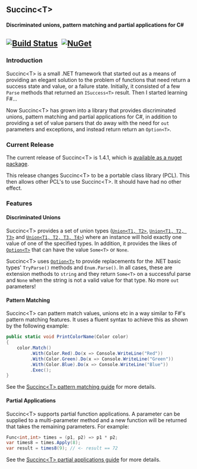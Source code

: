## Succinc\<T\> ##
#### Discriminated unions, pattern matching and partial applications for C#  ####
[![Build Status](https://ci.appveyor.com/api/projects/status/github/DavidArno/Succinct?svg=true)](https://ci.appveyor.com/project/DavidArno/succinct) &nbsp;[![NuGet](https://img.shields.io/nuget/v/SuccincT.svg)](http://www.nuget.org/packages/SuccincT)
----------
### Introduction ###
Succinc\<T\> is a small .NET framework that started out as a means of providing an elegant solution to the problem of functions that need return a success state and value, or a failure state. Initially, it consisted of a few `Parse` methods that returned an `ISuccess<T>` result. Then I started learning F#...

Now Succinc\<T\> has grown into a library that provides discriminated unions, pattern matching and partial applications for C#, in addition to providing a set of value parsers that do away with the need for `out` parameters and exceptions, and instead return return an `Option<T>`.

### Current Release ###
The current release of Succinc\<T\> is 1.4.1, which is [available as a nuget package](https://www.nuget.org/packages/SuccincT/). 

This release changes Succinc\<T\> to be a portable class library (PCL). This then allows other PCL's to use Succinc\<T\>. It should have had no other effect.
### Features ###
#### Discriminated Unions ####
Succinc\<T\> provides a set of union types ([`Union<T1, T2>`](https://github.com/DavidArno/SuccincT/wiki/UnionT1T2), [`Union<T1, T2, T3>`](https://github.com/DavidArno/SuccincT/wiki/UnionT1T2T3) and [`Union<T1, T2, T3, T4>`](https://github.com/DavidArno/SuccincT/wiki/UnionT1T2T3T4)) where an instance will hold exactly one value of one of the specified types. In addition, it provides the likes of [`Option<T>`](https://github.com/DavidArno/SuccincT/wiki/Option_T_) that can have the value `Some<T>` or `None`.

Succinc\<T\> uses [`Option<T>`](https://github.com/DavidArno/SuccincT/wiki/Option_T_) to provide replacements for the .NET basic types' `TryParse()` methods and `Enum.Parse()`. In all cases, these are extension methods to `string` and they return `Some<T>` on a successful parse and `None` when the string is not a valid value for that type. No more `out` parameters!

#### Pattern Matching ####
Succinc\<T\> can pattern match values, unions etc in a way similar to F#'s pattern matching features. It uses a fluent syntax to achieve this as shown by the following example:
```csharp
public static void PrintColorName(Color color)
{
    color.Match()
         .With(Color.Red).Do(x => Console.WriteLine("Red"))
         .With(Color.Green).Do(x => Console.WriteLine("Green"))
         .With(Color.Blue).Do(x => Console.WriteLine("Blue"))
         .Exec();
}
```

See the [Succinc\<T\> pattern matching guide](https://github.com/DavidArno/SuccincT/wiki/PatternMatching) for more details.

#### Partial Applications ####
Succinc\<T\> supports partial function applications. A parameter can be supplied to a multi-parameter method and a new function will be returned that takes the remaining parameters. For example:

```csharp
Func<int,int> times = (p1, p2) => p1 * p2;
var times8 = times.Apply(8);
var result = times8(9); // <- result == 72
```

See the [Succinc\<T\> partial applications guide](https://github.com/DavidArno/SuccincT/wiki/PartialFunctionApplications) for more details.
